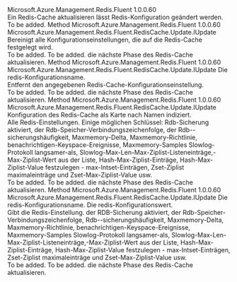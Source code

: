 <Type Name="IWithRedisConfiguration" FullName="Microsoft.Azure.Management.Redis.Fluent.RedisCache.Update.IWithRedisConfiguration">
  <TypeSignature Language="C#" Value="public interface IWithRedisConfiguration" />
  <TypeSignature Language="ILAsm" Value=".class public interface auto ansi abstract IWithRedisConfiguration" />
  <TypeSignature Language="DocId" Value="T:Microsoft.Azure.Management.Redis.Fluent.RedisCache.Update.IWithRedisConfiguration" />
  <TypeSignature Language="VB.NET" Value="Public Interface IWithRedisConfiguration" />
  <TypeSignature Language="F#" Value="type IWithRedisConfiguration = interface" />
  <AssemblyInfo>
    <AssemblyName>Microsoft.Azure.Management.Redis.Fluent</AssemblyName>
    <AssemblyVersion>1.0.0.60</AssemblyVersion>
  </AssemblyInfo>
  <Interfaces />
  <Docs>
    <summary>
            Ein Redis-Cache aktualisieren lässt Redis-Konfiguration geändert werden.
            </summary>
    <remarks>To be added.</remarks>
  </Docs>
  <Members>
    <Member MemberName="WithoutRedisConfiguration">
      <MemberSignature Language="C#" Value="public Microsoft.Azure.Management.Redis.Fluent.RedisCache.Update.IUpdate WithoutRedisConfiguration ();" />
      <MemberSignature Language="ILAsm" Value=".method public hidebysig newslot virtual instance class Microsoft.Azure.Management.Redis.Fluent.RedisCache.Update.IUpdate WithoutRedisConfiguration() cil managed" />
      <MemberSignature Language="DocId" Value="M:Microsoft.Azure.Management.Redis.Fluent.RedisCache.Update.IWithRedisConfiguration.WithoutRedisConfiguration" />
      <MemberSignature Language="VB.NET" Value="Public Function WithoutRedisConfiguration () As IUpdate" />
      <MemberSignature Language="F#" Value="abstract member WithoutRedisConfiguration : unit -&gt; Microsoft.Azure.Management.Redis.Fluent.RedisCache.Update.IUpdate" Usage="iWithRedisConfiguration.WithoutRedisConfiguration " />
      <MemberType>Method</MemberType>
      <AssemblyInfo>
        <AssemblyName>Microsoft.Azure.Management.Redis.Fluent</AssemblyName>
        <AssemblyVersion>1.0.0.60</AssemblyVersion>
      </AssemblyInfo>
      <ReturnValue>
        <ReturnType>Microsoft.Azure.Management.Redis.Fluent.RedisCache.Update.IUpdate</ReturnType>
      </ReturnValue>
      <Parameters />
      <Docs>
        <summary>
            Bereinigt alle Konfigurationseinstellungen, die auf die Redis-Cache festgelegt wird.
            </summary>
        <returns>To be added.</returns>
        <remarks>To be added.</remarks>
        <return>die nächste Phase des Redis-Cache aktualisieren.</return>
      </Docs>
    </Member>
    <Member MemberName="WithoutRedisConfiguration">
      <MemberSignature Language="C#" Value="public Microsoft.Azure.Management.Redis.Fluent.RedisCache.Update.IUpdate WithoutRedisConfiguration (string key);" />
      <MemberSignature Language="ILAsm" Value=".method public hidebysig newslot virtual instance class Microsoft.Azure.Management.Redis.Fluent.RedisCache.Update.IUpdate WithoutRedisConfiguration(string key) cil managed" />
      <MemberSignature Language="DocId" Value="M:Microsoft.Azure.Management.Redis.Fluent.RedisCache.Update.IWithRedisConfiguration.WithoutRedisConfiguration(System.String)" />
      <MemberSignature Language="VB.NET" Value="Public Function WithoutRedisConfiguration (key As String) As IUpdate" />
      <MemberSignature Language="F#" Value="abstract member WithoutRedisConfiguration : string -&gt; Microsoft.Azure.Management.Redis.Fluent.RedisCache.Update.IUpdate" Usage="iWithRedisConfiguration.WithoutRedisConfiguration key" />
      <MemberType>Method</MemberType>
      <AssemblyInfo>
        <AssemblyName>Microsoft.Azure.Management.Redis.Fluent</AssemblyName>
        <AssemblyVersion>1.0.0.60</AssemblyVersion>
      </AssemblyInfo>
      <ReturnValue>
        <ReturnType>Microsoft.Azure.Management.Redis.Fluent.RedisCache.Update.IUpdate</ReturnType>
      </ReturnValue>
      <Parameters>
        <Parameter Name="key" Type="System.String" />
      </Parameters>
      <Docs>
        <param name="key">Die redis-Konfigurationsname.</param>
        <summary>
            Entfernt den angegebenen Redis-Cache-Konfigurationseinstellung.
            </summary>
        <returns>To be added.</returns>
        <remarks>To be added.</remarks>
        <return>die nächste Phase des Redis-Cache aktualisieren.</return>
      </Docs>
    </Member>
    <Member MemberName="WithRedisConfiguration">
      <MemberSignature Language="C#" Value="public Microsoft.Azure.Management.Redis.Fluent.RedisCache.Update.IUpdate WithRedisConfiguration (System.Collections.Generic.IDictionary&lt;string,string&gt; redisConfiguration);" />
      <MemberSignature Language="ILAsm" Value=".method public hidebysig newslot virtual instance class Microsoft.Azure.Management.Redis.Fluent.RedisCache.Update.IUpdate WithRedisConfiguration(class System.Collections.Generic.IDictionary`2&lt;string, string&gt; redisConfiguration) cil managed" />
      <MemberSignature Language="DocId" Value="M:Microsoft.Azure.Management.Redis.Fluent.RedisCache.Update.IWithRedisConfiguration.WithRedisConfiguration(System.Collections.Generic.IDictionary{System.String,System.String})" />
      <MemberSignature Language="VB.NET" Value="Public Function WithRedisConfiguration (redisConfiguration As IDictionary(Of String, String)) As IUpdate" />
      <MemberSignature Language="F#" Value="abstract member WithRedisConfiguration : System.Collections.Generic.IDictionary&lt;string, string&gt; -&gt; Microsoft.Azure.Management.Redis.Fluent.RedisCache.Update.IUpdate" Usage="iWithRedisConfiguration.WithRedisConfiguration redisConfiguration" />
      <MemberType>Method</MemberType>
      <AssemblyInfo>
        <AssemblyName>Microsoft.Azure.Management.Redis.Fluent</AssemblyName>
        <AssemblyVersion>1.0.0.60</AssemblyVersion>
      </AssemblyInfo>
      <ReturnValue>
        <ReturnType>Microsoft.Azure.Management.Redis.Fluent.RedisCache.Update.IUpdate</ReturnType>
      </ReturnValue>
      <Parameters>
        <Parameter Name="redisConfiguration" Type="System.Collections.Generic.IDictionary&lt;System.String,System.String&gt;" />
      </Parameters>
      <Docs>
        <param name="redisConfiguration">Konfiguration des Redis-Cache als Karte nach Namen indiziert.</param>
        <summary>
            Alle Redis-Einstellungen. Einige möglichen Schlüssel: Rdb-Sicherung aktiviert, der Rdb-Speicher-Verbindungszeichenfolge, der Rdb--sicherungshäufigkeit, Maxmemory-Delta, Maxmemory-Richtlinie, benachrichtigen-Keyspace-Ereignisse, Maxmemory-Samples Slowlog-Protokoll langsamer-als, Slowlog-Max-Len-Max-Ziplist-Listeneinträge,-Max-Ziplist-Wert aus der Liste, Hash-Max-Ziplist-Einträge, Hash-Max-Ziplist-Value festzulegen - max-Intset-Einträgen, Zset-Ziplist maximaleinträge und Zset-Max-Ziplist-Value usw.
            </summary>
        <returns>To be added.</returns>
        <remarks>To be added.</remarks>
        <return>die nächste Phase des Redis-Cache aktualisieren.</return>
      </Docs>
    </Member>
    <Member MemberName="WithRedisConfiguration">
      <MemberSignature Language="C#" Value="public Microsoft.Azure.Management.Redis.Fluent.RedisCache.Update.IUpdate WithRedisConfiguration (string key, string value);" />
      <MemberSignature Language="ILAsm" Value=".method public hidebysig newslot virtual instance class Microsoft.Azure.Management.Redis.Fluent.RedisCache.Update.IUpdate WithRedisConfiguration(string key, string value) cil managed" />
      <MemberSignature Language="DocId" Value="M:Microsoft.Azure.Management.Redis.Fluent.RedisCache.Update.IWithRedisConfiguration.WithRedisConfiguration(System.String,System.String)" />
      <MemberSignature Language="VB.NET" Value="Public Function WithRedisConfiguration (key As String, value As String) As IUpdate" />
      <MemberSignature Language="F#" Value="abstract member WithRedisConfiguration : string * string -&gt; Microsoft.Azure.Management.Redis.Fluent.RedisCache.Update.IUpdate" Usage="iWithRedisConfiguration.WithRedisConfiguration (key, value)" />
      <MemberType>Method</MemberType>
      <AssemblyInfo>
        <AssemblyName>Microsoft.Azure.Management.Redis.Fluent</AssemblyName>
        <AssemblyVersion>1.0.0.60</AssemblyVersion>
      </AssemblyInfo>
      <ReturnValue>
        <ReturnType>Microsoft.Azure.Management.Redis.Fluent.RedisCache.Update.IUpdate</ReturnType>
      </ReturnValue>
      <Parameters>
        <Parameter Name="key" Type="System.String" />
        <Parameter Name="value" Type="System.String" />
      </Parameters>
      <Docs>
        <param name="key">Die redis-Konfigurationsname.</param>
        <param name="value">Die redis-Konfigurationswert.</param>
        <summary>
            Gibt die Redis-Einstellung.
            der RDB-Sicherung aktiviert, der Rdb-Speicher-Verbindungszeichenfolge, Rdb--sicherungshäufigkeit, Maxmemory-Delta, Maxmemory-Richtlinie, benachrichtigen-Keyspace-Ereignisse, Maxmemory-Samples Slowlog-Protokoll langsamer-als, Slowlog-Max-Len-Max-Ziplist-Listeneinträge,-Max-Ziplist-Wert aus der Liste, Hash-Max-Ziplist-Einträge, Hash-Max-Ziplist-Value festzulegen - max-Intset-Einträgen, Zset-Ziplist maximaleinträge und Zset-Max-Ziplist-Value usw.
            </summary>
        <returns>To be added.</returns>
        <remarks>To be added.</remarks>
        <return>die nächste Phase des Redis-Cache aktualisieren.</return>
      </Docs>
    </Member>
  </Members>
</Type>